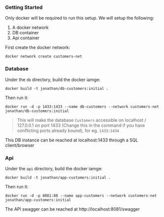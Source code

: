 
### Getting Started

Only docker will be required to run this setup. We will setup the following:
1. A docker network
2. DB container
3. Api container

First create the docker network:
```shell
docker network create customers-net
```

### Database
Under the `db` directory, build the docker iamge:
```shell
docker build -t jonathan/db-customers:initial .
```
Then run it:
```shell
docker run -d -p 1433:1433 --name db-customers --network customers-net jonathan/db-customers:initial
```
> This will make the database `Customers` accessible on localhost / 127.0.0.1 on port 1433 (Change this in the command if you have conflicting ports already bound), for eg. `1433:1434`

This DB instance can be reached at localhost:1433 through a SQL client/browser

### Api
Under the `api` directory, build the docker iamge:
```shell
docker build -t jonathan/app-customers:initial .
```
Then run it:
```shell
docker run -d -p 8081:80 --name app-customers --network customers-net jonathan/app-customers:initial
```

The API swagger can be reached at http://localhost:8081/swagger

